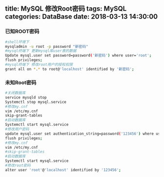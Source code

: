 title: MySQL 修改Root密码
tags: MySQL
categories: DataBase
date: 2018-03-13 14:30:00
---
### 已知ROOT密码
```bash
#shell环境下
mysqladmin -u root -p password "新密码"
#mysql终端下 更新mysql库user表的数据
Update mysql.user set password=password('新密码') where user='root';
flush privileges;
#mysql终端下 修改root用户的授权权限
grant all on *.* to root@'localhost' identified by '新密码';
```
<!-- more -->
### 未知Root密码
```bash
#关闭数据库
service mysqld stop
Systemctl stop mysql.service
#修改my.cnf
vim /etc/my.cnf
skip-grant-tables
#启动数据库
Systemctl start mysql.service
#修改用户密码
update mysql.user set authentication_string=password('123456') where user='root' and host='localhost';
flush privileges;
#修改my.cnf
vim /etc/my.cnf
#skip-grant-tables
#启动数据库
Systemctl start mysql.service
#修改root密码
alter user 'root'@'localhost' identified by '123456'; 
```
